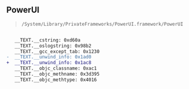 ## PowerUI

> `/System/Library/PrivateFrameworks/PowerUI.framework/PowerUI`

```diff

   __TEXT.__cstring: 0xd60a
   __TEXT.__oslogstring: 0x98b2
   __TEXT.__gcc_except_tab: 0x1230
-  __TEXT.__unwind_info: 0x1ad0
+  __TEXT.__unwind_info: 0x1ac8
   __TEXT.__objc_classname: 0xac1
   __TEXT.__objc_methname: 0x3d395
   __TEXT.__objc_methtype: 0x4016

```
